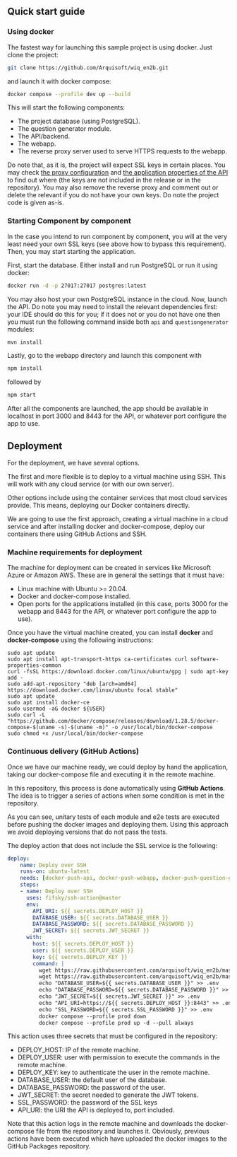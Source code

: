 ## Quick start guide

### Using docker

The fastest way for launching this sample project is using docker. Just clone the project:

```sh
git clone https://github.com/Arquisoft/wiq_en2b.git
```

and launch it with docker compose:

```sh
docker compose --profile dev up --build
```

This will start the following components:

 - The project database (using PostgreSQL).
 - The question generator module.
 - The API/backend.
 - The webapp.
 - The reverse proxy server used to serve HTTPS requests to the webapp.

Do note that, as it is, the project will expect SSL keys in certain places. You may check [the proxy configuration](./proxy_conf/config.conf) and [the application properties of the API](./api/src/main/resources/application.properties) to find out where (the keys are not included in the release or in the repository). You may also remove the reverse proxy and comment out or delete the relevant if you do not have your own keys. Do note the project code is given as-is.

### Starting Component by component

In the case you intend to run component by component, you will at the very least need your own SSL keys (see above how to bypass this requirement). Then, you may start starting the application.

First, start the database. Either install and run PostgreSQL or run it using docker:

```sh
docker run -d -p 27017:27017 postgres:latest
```

You may also host your own PostgreSQL instance in the cloud. Now, launch the API. Do note you may need to install the relevant dependencies first: your IDE should do this for you; if it does not or you do not have one then you must run the following command inside both `api` and `questiongenerator` modules:

```sh
mvn install
```

Lastly, go to the webapp directory and launch this component with 

```sh
npm install
```

followed by 

```sh
npm start
```

After all the components are launched, the app should be available in localhost in port 3000 and 8443 for the API, or whatever port configure the app to use.

## Deployment

For the deployment, we have several options. 

The first and more flexible is to deploy to a virtual machine using SSH. This will work with any cloud service (or with our own server). 

Other options include using the container services that most cloud services provide. This means, deploying our Docker containers directly. 

We are going to use the first approach, creating a virtual machine in a cloud service and after installing docker and docker-compose, deploy our containers there using GitHub Actions and SSH.

### Machine requirements for deployment

The machine for deployment can be created in services like Microsoft Azure or Amazon AWS. These are in general the settings that it must have:

- Linux machine with Ubuntu >= 20.04.
- Docker and docker-compose installed.
- Open ports for the applications installed (in this case, ports 3000 for the webapp and 8443 for the API, or whatever port configure the app to use).

Once you have the virtual machine created, you can install **docker** and **docker-compose** using the following instructions:

```ssh
sudo apt update
sudo apt install apt-transport-https ca-certificates curl software-properties-common
curl -fsSL https://download.docker.com/linux/ubuntu/gpg | sudo apt-key add -
sudo add-apt-repository "deb [arch=amd64] https://download.docker.com/linux/ubuntu focal stable"
sudo apt update
sudo apt install docker-ce
sudo usermod -aG docker ${USER}
sudo curl -L "https://github.com/docker/compose/releases/download/1.28.5/docker-compose-$(uname -s)-$(uname -m)" -o /usr/local/bin/docker-compose
sudo chmod +x /usr/local/bin/docker-compose
```

### Continuous delivery (GitHub Actions)

Once we have our machine ready, we could deploy by hand the application, taking our docker-compose file and executing it in the remote machine. 

In this repository, this process is done automatically using **GitHub Actions**. The idea is to trigger a series of actions when some condition is met in the repository. 

As you can see, unitary tests of each module and e2e tests are executed before pushing the docker images and deploying them. Using this approach we avoid deploying versions that do not pass the tests.

The deploy action that does not include the SSL service is the following:

```yml
deploy:
    name: Deploy over SSH
    runs-on: ubuntu-latest
    needs: [docker-push-api, docker-push-webapp, docker-push-question-generator, docker-push-kiwiq]
    steps:
    - name: Deploy over SSH
      uses: fifsky/ssh-action@master
      env:
        API_URI: ${{ secrets.DEPLOY_HOST }}
        DATABASE_USER: ${{ secrets.DATABASE_USER }}
        DATABASE_PASSWORD: ${{ secrets.DATABASE_PASSWORD }}
        JWT_SECRET: ${{ secrets.JWT_SECRET }}
      with:
        host: ${{ secrets.DEPLOY_HOST }}
        user: ${{ secrets.DEPLOY_USER }}
        key: ${{ secrets.DEPLOY_KEY }}
        command: |
          wget https://raw.githubusercontent.com/arquisoft/wiq_en2b/master/docker-compose.yml -O docker-compose.yml
          wget https://raw.githubusercontent.com/arquisoft/wiq_en2b/master/.env -O .env
          echo "DATABASE_USER=${{ secrets.DATABASE_USER }}" >> .env
          echo "DATABASE_PASSWORD=${{ secrets.DATABASE_PASSWORD }}" >> .env
          echo "JWT_SECRET=${{ secrets.JWT_SECRET }}" >> .env
          echo "API_URI=https://${{ secrets.DEPLOY_HOST }}:8443" >> .env
          echo "SSL_PASSWORD=${{ secrets.SSL_PASSWORD }}" >> .env
          docker compose --profile prod down
          docker compose --profile prod up -d --pull always
```

This action uses three secrets that must be configured in the repository:

- DEPLOY_HOST: IP of the remote machine.
- DEPLOY_USER: user with permission to execute the commands in the remote machine.
- DEPLOY_KEY: key to authenticate the user in the remote machine.
- DATABASE_USER: the default user of the database.
- DATABASE_PASSWORD: the password of the user.
- JWT_SECRET: the secret needed to generate the JWT tokens.
- SSL_PASSWORD: the password of the SSL keys
- API_URI: the URI the API is deployed to, port included.

Note that this action logs in the remote machine and downloads the docker-compose file from the repository and launches it. Obviously, previous actions have been executed which have uploaded the docker images to the GitHub Packages repository.
